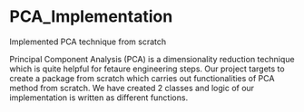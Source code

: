 # PCA_Implementation
Implemented PCA technique from scratch

Principal Component Analysis (PCA) is a dimensionality reduction technique which is quite helpful for fetaure engineering steps. Our project targets to create a package from scratch which carries out functionalities of PCA method from scratch. We have created 2 classes and logic of our implementation is written as different functions.
